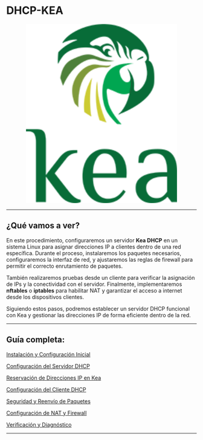 # DHCP-KEA

<p align="center">
  <img src="img/kea-logo-200.png" alt="img" width="400px">
</p>

***
## ¿Qué vamos a ver?

En este procedimiento, configuraremos un servidor **Kea DHCP** en un sistema Linux para asignar direcciones IP a clientes dentro de una red específica. Durante el proceso, instalaremos los paquetes necesarios, configuraremos la interfaz de red, y ajustaremos las reglas de firewall para permitir el correcto enrutamiento de paquetes.  

También realizaremos pruebas desde un cliente para verificar la asignación de IPs y la conectividad con el servidor. Finalmente, implementaremos **nftables** o **iptables** para habilitar NAT y garantizar el acceso a internet desde los dispositivos clientes.  

Siguiendo estos pasos, podremos establecer un servidor DHCP funcional con Kea y gestionar las direcciones IP de forma eficiente dentro de la red.
***
## Guía completa: 

[Instalación y Configuración Inicial](1.md)

[Configuración del Servidor DHCP](2.md)

[Reservación de Direcciones IP en Kea](3.md)

[Configuración del Cliente DHCP](4.md)

[Seguridad y Reenvío de Paquetes](5.md)

[Configuración de NAT y Firewall](6.md)

[Verificación y Diagnóstico](7.md)
***
